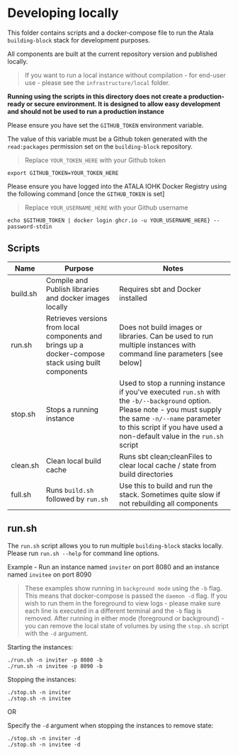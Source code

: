 # Developing locally

This folder contains scripts and a docker-compose file to run the Atala `building-block` stack for development purposes.

All components are built at the current repository version and published locally. 

> If you want to run a local instance without compilation - for end-user use - please see the `infrastructure/local` folder. 

**Running using the scripts in this directory does not create a production-ready or secure environment. It is designed to allow easy development and should not be used to run a production instance**

Please ensure you have set the `GITHUB_TOKEN` environment variable. 

The value of this variable must be a Github token generated with the  `read:packages` permission set on the `building-block` repository.

> Replace `YOUR_TOKEN_HERE` with your Github token

```
export GITHUB_TOKEN=YOUR_TOKEN_HERE
```

Please ensure you have logged into the ATALA IOHK Docker Registry using the following command [once the `GITHUB_TOKEN` is set]

> Replace `YOUR_USERNAME_HERE` with your Github username

```
echo $GITHUB_TOKEN | docker login ghcr.io -u YOUR_USERNAME_HERE} --password-stdin
```

## Scripts

| Name     | Purpose                                                                                              | Notes                                                                                                                                                                                                                                  |
| -------- | ---------------------------------------------------------------------------------------------------- | -------------------------------------------------------------------------------------------------------------------------------------------------------------------------------------------------------------------------------------- |
| build.sh | Compile and Publish libraries and docker images locally                                              | Requires sbt and Docker installed                                                                                                                                                                                                      |
| run.sh   | Retrieves versions from local components and brings up a docker-compose stack using built components | Does not build images or libraries. Can be used to run multiple instances with command line parameters [see below]                                                                                                                     |
| stop.sh  | Stops a running instance                                                                             | Used to stop a running instance if you've executed `run.sh` with the `-b/--background` option. Please note - you must supply the same `-n/--name` parameter to this script if you have used a non-default value in the `run.sh` script |
| clean.sh | Clean local build cache                                                                              | Runs sbt clean;cleanFiles to clear local cache / state from build directories                                                                                                                                                          |
| full.sh  | Runs `build.sh` followed by `run.sh`                                                                 | Use this to build and run the stack. Sometimes quite slow if not rebuilding all components                                                                                                                                             |

## run.sh

The `run.sh` script allows you to run multiple `building-block` stacks locally. Please run `run.sh --help` for command line options.

Example - Run an instance named `inviter` on port 8080 and an instance named `invitee` on port 8090

> These examples show running in `background mode` using the `-b` flag. This means that docker-compose is passed the `daemon -d` flag.
> If you wish to run them in the foreground to view logs - please make sure each line is executed in a different terminal and the `-b` flag is removed.
> After running in either mode (foreground or background) - you can remove the local state of volumes by using the `stop.sh` script with the `-d` argument. 

Starting the instances:

```
./run.sh -n inviter -p 8080 -b
./run.sh -n invitee -p 8090 -b
```

Stopping the instances:

```
./stop.sh -n inviter 
./stop.sh -n invitee
```

OR

Specify the `-d` argument when stopping the instances to remove state:

```
./stop.sh -n inviter -d
./stop.sh -n invitee -d
```
